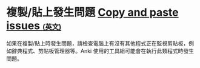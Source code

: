# 複製/貼上發生問題 [Copy and paste issues <span style="font-size:18px;">(英文)</span>](https://docs.ankiweb.net/platform/windows/copy-and-paste.html)

如果在複製/貼上時發生問題，請檢查電腦上有沒有其他程式正在監視剪貼板，例如辭典程式、剪貼板管理器等。Anki 使用的工具組可能會在執行此類程式時發生問題。
